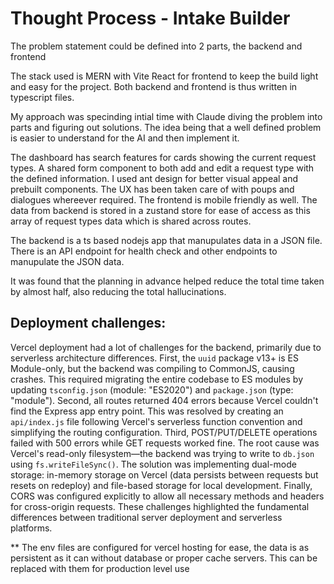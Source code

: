 # Thought Process - Intake Builder

The problem statement could be defined into 2 parts, the backend and frontend

The stack used is MERN with Vite React for frontend to keep the build light and easy for the project. Both backend and frontend is thus written in typescript files.

My approach was specinding intial time with Claude diving the problem into parts and figuring out solutions. The idea being that a well defined problem is easier to understand for the AI and then implement it.

The dashboard has search features for cards showing the current request types. A shared form component to both add and edit a request type with the defined information. I used ant design for better visual appeal and prebuilt components. The UX has been taken care of with poups and dialogues whereever required. The frontend is mobile friendly as well. The data from backend is stored in a zustand store for ease of access as this array of request types data which is shared across routes.

The backend is a ts based nodejs app that manupulates data in a JSON file. There is an API endpoint for health check and other endpoints to manupulate the JSON data.

It was found that the planning in advance helped reduce the total time taken by almost half, also reducing the total hallucinations.

## Deployment challenges:
Vercel deployment had a lot of challenges for the backend, primarily due to serverless architecture differences. First, the `uuid` package v13+ is ES Module-only, but the backend was compiling to CommonJS, causing crashes. This required migrating the entire codebase to ES modules by updating `tsconfig.json` (module: "ES2020") and `package.json` (type: "module"). Second, all routes returned 404 errors because Vercel couldn't find the Express app entry point. This was resolved by creating an `api/index.js` file following Vercel's serverless function convention and simplifying the routing configuration. Third, POST/PUT/DELETE operations failed with 500 errors while GET requests worked fine. The root cause was Vercel's read-only filesystem—the backend was trying to write to `db.json` using `fs.writeFileSync()`. The solution was implementing dual-mode storage: in-memory storage on Vercel (data persists between requests but resets on redeploy) and file-based storage for local development. Finally, CORS was configured explicitly to allow all necessary methods and headers for cross-origin requests. These challenges highlighted the fundamental differences between traditional server deployment and serverless platforms.

** The env files are configured for vercel hosting for ease, the data is as persistent as it can without database or proper cache servers. This can be replaced with them for production level use